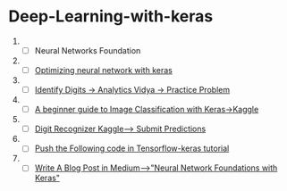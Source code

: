 # Deep-Learning-with-keras

1. - [ ] Neural Networks Foundation
2. - [ ] [Optimizing neural network with keras](https://www.analyticsvidhya.com/blog/2016/10/tutorial-optimizing-neural-networks-using-keras-with-image-recognition-case-study/)
3. - [ ] [Identify Digits -> Analytics Vidya -> Practice Problem](https://datahack.analyticsvidhya.com/contest/practice-problem-identify-the-digits/)
4. - [ ] [A beginner guide to Image Classification with Keras->Kaggle](https://www.kaggle.com/ndalziel/beginner-s-guide-to-image-classification-keras/notebook)
5. - [ ] [Digit Recognizer Kaggle--> Submit Predictions](https://www.kaggle.com/c/digit-recognizer/submit)
6. - [ ] [Push the Following code in Tensorflow-keras tutorial](https://github.com/dineshsonachalam/Tensorflow-keras-Basics)
7. - [ ] [Write A Blog Post in Medium-->"Neural Network Foundations with Keras"](https://medium.com/new-story)
